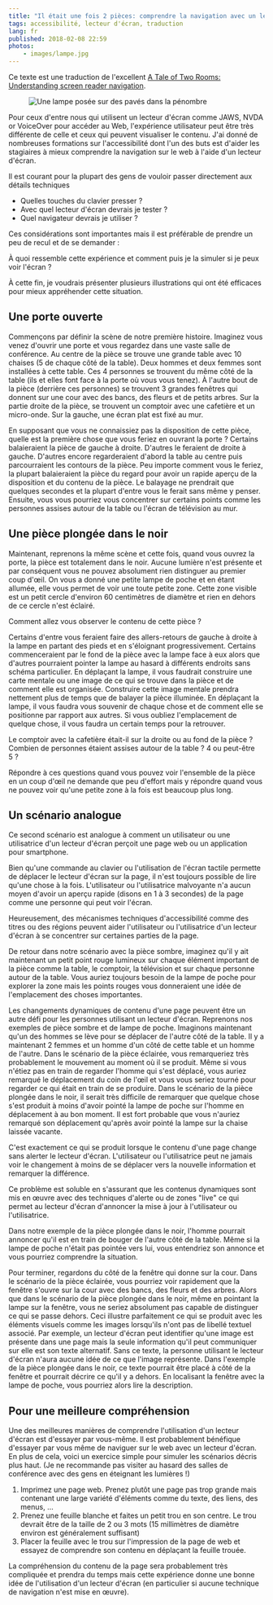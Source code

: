 ```yaml
---
title: "Il était une fois 2 pièces: comprendre la navigation avec un lecteur d'écran"
tags: accessibilité, lecteur d'écran, traduction
lang: fr
published: 2018-02-08 22:59
photos:
    - images/lampe.jpg
---
```


<p class="note">
Ce texte est une traduction de l'excellent
<a href="https://developer.paciellogroup.com/blog/2018/01/a-tale-of-two-rooms-understanding-screen-reader-navigation/">A Tale of Two Rooms: Understanding screen reader navigation</a>.
</p>

<figure class="object-center bordered">
    <img loading="lazy" src="/images/660x/lampe.jpg" alt="Une lampe posée sur des pavés dans la pénombre">
</figure>

Pour ceux d'entre nous qui utilisent un lecteur d'écran comme JAWS, NVDA or
VoiceOver pour accéder au Web, l'expérience utilisateur peut être très
différente de celle et ceux qui peuvent visualiser le contenu. J'ai donné de
nombreuses formations sur l'accessibilité dont l'un des buts est d'aider les
stagiaires à mieux comprendre la navigation sur le web à l'aide d'un lecteur
d'écran.

Il est courant pour la plupart des gens de vouloir passer directement aux
détails techniques&nbsp;

* Quelles touches du clavier presser&nbsp;?
* Avec quel lecteur d'écran devrais je tester&nbsp;?
* Quel navigateur devrais je utiliser&nbsp;?

Ces considérations sont importantes mais il est préférable de prendre un peu de
recul et de se demander&nbsp;:

<p class="highlight">
À quoi ressemble cette expérience et comment puis je la simuler si je peux
voir l'écran&nbsp;?
</p>

À cette fin, je voudrais présenter plusieurs illustrations qui ont été efficaces
pour mieux appréhender cette situation.

## Une porte ouverte

Commençons par définir la scène de notre première histoire. Imaginez vous venez
d'ouvrir une porte et vous regardez dans une vaste salle de conférence. Au
centre de la pièce se trouve une grande table avec 10 chaises (5 de chaque côté
de la table). Deux hommes et deux femmes sont installées à cette table. Ces 4
personnes se trouvent du même côté de la table (ils et elles font face à la
porte où vous vous tenez). À l'autre bout de la pièce (derrière ces personnes)
se trouvent 3 grandes fenêtres qui donnent sur une cour avec des bancs, des
fleurs et de petits arbres. Sur la partie droite de la pièce, se trouvent un
comptoir avec une cafetière et un micro-onde. Sur la gauche, une écran plat est
fixé au mur.

En supposant que vous ne connaissiez pas la disposition de cette pièce, quelle
est la première chose que vous feriez en ouvrant la porte&nbsp;? Certains
balaieraient la pièce de gauche à droite. D'autres le feraient de droite à
gauche. D'autres encore regarderaient d'abord la table au centre puis
parcourraient les contours de la pièce. Peu importe comment vous le feriez, la
plupart balaieraient la pièce du regard pour avoir un rapide aperçu de la
disposition et du contenu de la pièce. Le balayage ne prendrait que quelques
secondes et la plupart d'entre vous le ferait sans même y penser. Ensuite, vous
vous pourriez vous concentrer sur certains points comme les personnes assises
autour de la table ou l'écran de télévision au mur.

## Une pièce plongée dans le noir

Maintenant, reprenons la même scène et cette fois, quand vous ouvrez la porte,
la pièce est totalement dans le noir. Aucune lumière n'est présente et par
conséquent vous ne pouvez absolument rien distinguer au premier coup d'œil. On
vous a donné une petite lampe de poche et en étant allumée, elle vous permet de
voir une toute petite zone. Cette zone visible est un petit cercle d'environ 60
centimètres de diamètre et rien en dehors de ce cercle n'est éclairé.

<p class="highlight">
Comment allez vous observer le contenu de cette pièce&nbsp;?
</p>

Certains d'entre vous feraient faire des allers-retours de gauche à droite à la
lampe en partant des pieds et en s'éloignant progressivement. Certains
commenceraient par le fond de la pièce avec la lampe face à eux alors que
d'autres pourraient pointer la lampe au hasard à différents endroits sans schéma
particulier. En déplaçant la lampe, il vous faudrait construire une carte
mentale ou une image de ce qui se trouve dans la pièce et de comment elle est
organisée. Construire cette image mentale prendra nettement plus de temps que de
balayer la pièce illuminée. En déplaçant la lampe, il vous faudra vous souvenir
de chaque chose et de comment elle se positionne par rapport aux autres. Si vous
oubliez l'emplacement de quelque chose, il vous faudra un certain temps pour la
retrouver.

<p class="highlight">
Le comptoir avec la cafetière était-il sur la droite ou au fond de la
pièce&nbsp;? Combien de personnes étaient assises autour de la table&nbsp;? 4 ou
peut-être 5&nbsp;?
</p>

Répondre à ces questions quand vous pouvez voir l'ensemble de la pièce en un
coup d'œil ne demande que peu d'effort mais y répondre quand vous ne pouvez voir
qu'une petite zone à la fois est beaucoup plus long.

## Un scénario analogue

Ce second scénario est analogue à comment un utilisateur ou une utilisatrice
d'un lecteur d'écran perçoit une page web ou un application pour smartphone.

Bien qu'une commande au clavier ou l'utilisation de l'écran tactile permette de
déplacer le lecteur d'écran sur la page, il n'est toujours possible de lire
qu'une chose à la fois. L'utilisateur ou l'utilisatrice malvoyante n'a aucun
moyen d'avoir un aperçu rapide (disons en 1 à 3 secondes) de la page comme une
personne qui peut voir l'écran.

Heureusement, des mécanismes techniques d'accessibilité comme des titres ou des
régions peuvent aider l'utilisateur ou l'utilisatrice d'un lecteur d'écran à se
concentrer sur certaines parties de la page.

De retour dans notre scénario avec la pièce sombre, imaginez qu'il y ait
maintenant un petit point rouge lumineux sur chaque élément important de la
pièce comme la table, le comptoir, la télévision et sur chaque personne autour
de la table. Vous auriez toujours besoin de la lampe de poche pour explorer la
zone mais les points rouges vous donneraient une idée de l'emplacement des
choses importantes.

Les changements dynamiques de contenu d'une page peuvent être un autre défi pour
les personnes utilisant un lecteur d'écran. Reprenons nos exemples de pièce
sombre et de lampe de poche. Imaginons maintenant qu'un des hommes se lève pour
se déplacer de l'autre côté de la table. Il y a maintenant 2 femmes et un homme
d'un côté de cette table et un homme de l'autre. Dans le scénario de la pièce
éclairée, vous remarqueriez très probablement le mouvement au moment où il se
produit. Même si vous n'étiez pas en train de regarder l'homme qui s'est
déplacé, vous auriez remarqué le déplacement du coin de l'œil et vous vous
seriez tourné pour regarder ce qui était en train de se produire. Dans le
scénario de la pièce plongée dans le noir, il serait très difficile de remarquer
que quelque chose s'est produit à moins d'avoir pointé la lampe de poche sur
l'homme en déplacement à au bon moment. Il est fort probable que vous n'auriez
remarqué son déplacement qu'après avoir pointé la lampe sur la chaise laissée
vacante.

C'est exactement ce qui se produit lorsque le contenu d'une page change sans
alerter le lecteur d'écran. L'utilisateur ou l'utilisatrice peut ne jamais voir
le changement à moins de se déplacer vers la nouvelle information et remarquer
la différence.

<p class="highlight">
Ce problème est soluble en s'assurant que les contenus dynamiques sont mis en
œuvre avec des techniques d'alerte ou de zones "live" ce qui permet au lecteur
d'écran d'annoncer la mise à jour à l'utilisateur ou l'utilisatrice.
</p>

Dans notre exemple de la pièce plongée dans le noir, l'homme pourrait annoncer
qu'il est en train de bouger de l'autre côté de la table. Même si la lampe de
poche n'était pas pointée vers lui, vous entendriez son annonce et vous pourriez
comprendre la situation.

Pour terminer, regardons du côté de la fenêtre qui donne sur la cour. Dans le
scénario de la pièce éclairée, vous pourriez voir rapidement que la fenêtre
s'ouvre sur la cour avec des bancs, des fleurs et des arbres. Alors que dans le
scénario de la pièce plongée dans le noir, même en pointant la lampe sur la
fenêtre, vous ne seriez absolument pas capable de distinguer ce qui se passe
dehors. Ceci illustre parfaitement ce qui se produit avec les éléments visuels
comme les images lorsqu'ils n'ont pas de libellé textuel associé. Par exemple,
un lecteur d'écran peut identifier qu'une image est présente dans une page mais
la seule information qu'il peut communiquer sur elle est son texte alternatif.
Sans ce texte, la personne utilisant le lecteur d'écran n'aura aucune idée de ce
que l'image représente. Dans l'exemple de la pièce plongée dans le noir, ce
texte pourrait être placé à côté de la fenêtre et pourrait décrire ce qu'il y a
dehors. En localisant la fenêtre avec la lampe de poche, vous pourriez alors
lire la description.

## Pour une meilleure compréhension

Une des meilleures manières de comprendre l'utilisation d'un lecteur d'écran est
d'essayer par vous-même. Il est probablement bénéfique d'essayer par vous même
de naviguer sur le web avec un lecteur d'écran. En plus de cela, voici un
exercice simple pour simuler les scénarios décris plus haut. (Je ne recommande
pas visiter au hasard des salles de conférence avec des gens en éteignant les
lumières&nbsp;!)

1. Imprimez une page web. Prenez plutôt une page pas trop grande mais contenant
   une large variété d'éléments comme du texte, des liens, des menus, …
1. Prenez une feuille blanche et faites un petit trou en son centre. Le trou
   devrait être de la taille de 2 ou 3 mots (15 millimètres de diamètre environ
   est généralement suffisant)
1. Placer la feuille avec le trou sur l'impression de la page de web et essayez
   de comprendre son contenu en déplaçant la feuille trouée.

La compréhension du contenu de la page sera probablement très compliquée et
prendra du temps mais cette expérience donne une bonne idée de l'utilisation
d'un lecteur d'écran (en particulier si aucune technique de navigation n'est
mise en œuvre).
